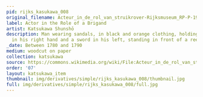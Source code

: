 ```yaml
---
pid: rijks_kasukawa_008
original_filename: Acteur_in_de_rol_van_struikrover-Rijksmuseum_RP-P-1956-656
label: Actor in the Role of a Brigand
artist: Katsukawa Shunshō
description: Man wearing sandals, in black and orange clothing, holding a black lantern
  in his right hand and a sword in his left, standing in front of a reed fence.
_date: Between 1780 and 1790
medium: woodcut on paper
collection: katsukawa
source: https://commons.wikimedia.org/wiki/File:Acteur_in_de_rol_van_struikrover-Rijksmuseum_RP-P-1956-656.jpeg
order: '07'
layout: katsukawa_item
thumbnail: img/derivatives/simple/rijks_kasukawa_008/thumbnail.jpg
full: img/derivatives/simple/rijks_kasukawa_008/full.jpg
---
```

